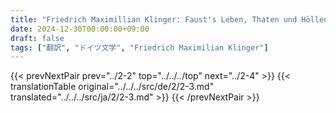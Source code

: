 ```yaml
---
title: "Friedrich Maximillian Klinger: Faust's Leben, Thaten und Höllenfahrt (1799) - 第二巻 第三章"
date: 2024-12-30T00:00:00+09:00
draft: false
tags: ["翻訳", "ドイツ文学", "Friedrich Maximilian Klinger"]
---
```


{{< prevNextPair prev="../2-2" top="../../../top" next="../2-4" >}}
{{< translationTable original="../../../src/de/2/2-3.md" translated="../../../src/ja/2/2-3.md" >}}
{{< /prevNextPair >}}